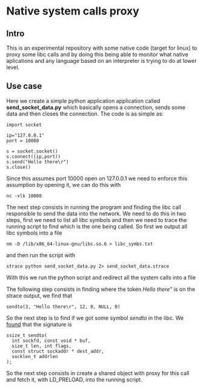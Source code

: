 # Native system calls proxy

## Intro

This is an experimental repository with some native code (target for linux) to proxy some libc calls and by doing this being able to monitor what native aplications and any language based on an interpreter is trying to do at lower level.


## Use case

Here we create a simple python application application called **send_socket_data.py** which basically opens a connection, sends some data and then closes the connection. The code is as simple as:

    import socket

    ip="127.0.0.1"
    port = 10000

    s = socket.socket()
    s.connect((ip,port))
    s.send("Hello there\r")
    s.close()

Since this assumes port 10000 open on 127.0.0.1 we need to enforce this assumption by opening it, we can do this with

    nc -vlk 10000

The next step consists in running the program and finding the libc call responsible to send the data into the network. We need to do this in two steps, first we need to list all libc symbols and then we need to trace the running script to find which is the one being called. So first we output all libc symbols into a file

    nm -D /lib/x86_64-linux-gnu/libc.so.6 > libc_symbs.txt

and then run the script with

    strace python send_socket_data.py 2> send_socket_data.strace

With this we run the python script and redirect all the system calls into a file

The following step consists in finding where the token *Hello there"* is on the strace output, we find that

    sendto(3, "Hello there\r", 12, 0, NULL, 0)

So the next step is to find if we got some symbol *sendto* in the libc. We [found](http://linux.die.net/man/2/sendto) that the signature is

    ssize_t sendto(
      int sockfd, const void * buf,
      size_t len, int flags,
      const struct sockaddr * dest_addr,
      socklen_t addrlen
    );

So the next step consists in create a shared object with proxy for this call and fetch it, with LD_PRELOAD, into the running script.
